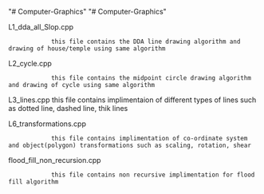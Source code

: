 "# Computer-Graphics" 
"# Computer-Graphics" 


L1_dda_all_Slop.cpp

                this file contains the DDA line drawing algorithm and drawing of house/temple using same algorithm


L2_cycle.cpp

                this file contains the midpoint circle drawing algorithm and drawing of cycle using same algorithm


L3_lines.cpp
                this file contains implimentaion of different types of lines such as dotted line, dashed line, thik lines


L6_transformations.cpp

                this file contains implimentation of co-ordinate system and object(polygon) transformations such as scaling, rotation, shear


flood_fill_non_recursion.cpp

                this file contains non recursive implimentation for flood fill algorithm
